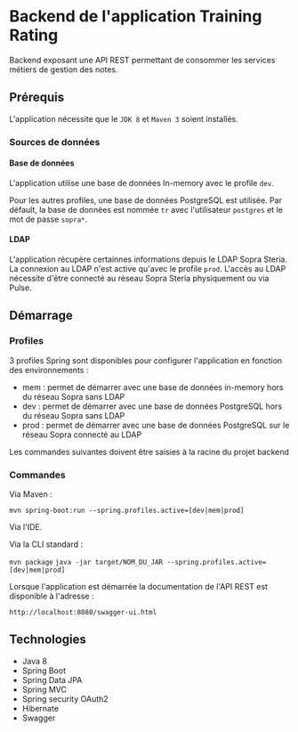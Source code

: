 # Backend de l'application Training Rating

Backend exposant une API REST permettant de consommer les services métiers de gestion des notes.

## Prérequis

L'application nécessite que le `JDK 8` et `Maven 3` soient installés.

### Sources de données

#### Base de données

L'application utilise une base de données In-memory avec le profile `dev`.

Pour les autres profiles, une base de données PostgreSQL est utilisée.
Par défault, la base de données est nommée `tr` avec l'utilisateur `postgres` et le mot de passe `sopra*`.

#### LDAP

L'application récupère certainnes informations depuis le LDAP Sopra Steria.
La connexion au LDAP n'est active qu'avec le profile `prod`.
L'accès au LDAP nécessite d'être connecté au réseau Sopra Steria physiquement ou via Pulse.

## Démarrage

### Profiles

3 profiles Spring sont disponibles pour configurer l'application en fonction des environnements :

* mem : permet de démarrer avec une base de données in-memory hors du réseau Sopra sans LDAP
* dev : permet de démarrer avec une base de données PostgreSQL hors du réseau Sopra sans LDAP
* prod : permet de démarrer avec une base de données PostgreSQL sur le réseau Sopra connecté au LDAP

Les commandes suivantes doivent être saisies à la racine du projet backend

### Commandes

Via Maven : 

`mvn spring-boot:run --spring.profiles.active=[dev|mem|prod]`

Via l'IDE.

Via la CLI standard :

`mvn package`
`java -jar target/NOM_DU_JAR --spring.profiles.active=[dev|mem|prod]`

Lorsque l'application est démarrée la documentation de l'API REST est disponible à l'adresse :

`http://localhost:8080/swagger-ui.html`

## Technologies

* Java 8
* Spring Boot
* Spring Data JPA
* Spring MVC
* Spring security OAuth2
* Hibernate
* Swagger